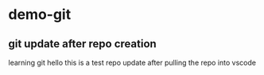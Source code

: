 # demo-git
## git update after repo creation
learning git
hello this is a test repo update after pulling the repo into vscode

